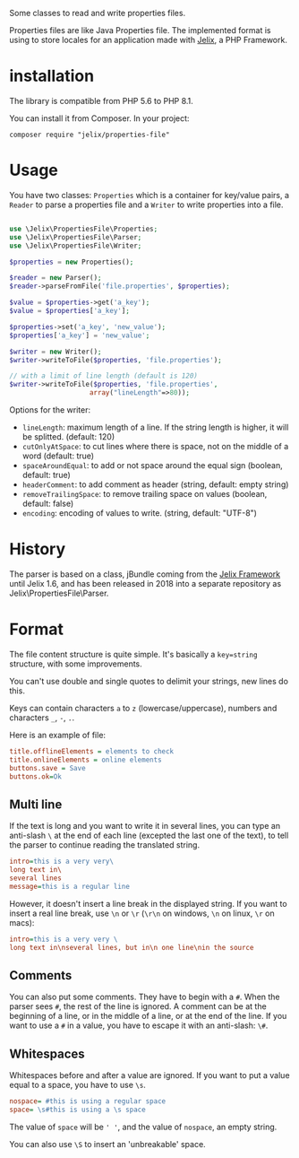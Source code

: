 Some classes to read and write properties files. 

Properties files are like Java Properties file. The implemented format is using
to store locales for an application made with [Jelix](https://jelix.org), 
a PHP Framework.

installation
============

The library is compatible from PHP 5.6 to PHP 8.1.

You can install it from Composer. In your project:

```
composer require "jelix/properties-file"
```


Usage
=====

You have two classes: `Properties` which is a container for key/value pairs,
a `Reader` to  parse a properties file and a `Writer` to write properties into
a file.

```php

use \Jelix\PropertiesFile\Properties;
use \Jelix\PropertiesFile\Parser;
use \Jelix\PropertiesFile\Writer;

$properties = new Properties();

$reader = new Parser();
$reader->parseFromFile('file.properties', $properties);

$value = $properties->get('a_key');
$value = $properties['a_key'];

$properties->set('a_key', 'new_value');
$properties['a_key'] = 'new_value';

$writer = new Writer();
$writer->writeToFile($properties, 'file.properties');

// with a limit of line length (default is 120)
$writer->writeToFile($properties, 'file.properties', 
                    array("lineLength"=>80));

```

Options for the writer: 

- `lineLength`: maximum length of a line. If the string length is higher, it will be splitted. (default: 120)
- `cutOnlyAtSpace`: to cut lines where there is space, not on the middle of a word (default: true) 
- `spaceAroundEqual`: to add or not space around the equal sign (boolean, default: true)
- `headerComment`: to add comment as header (string, default: empty string)
- `removeTrailingSpace`: to remove trailing space on values (boolean, default: false)
- `encoding`: encoding of values to write. (string, default: "UTF-8")

History
=======

The parser is based on a class, jBundle coming from the [Jelix Framework](http://jelix.org)
until Jelix 1.6, and has been released in 2018 into a separate repository as Jelix\PropertiesFile\Parser.

Format
======

The file content structure is quite simple. It's basically a `key=string`
structure, with some improvements. 

You can't use double and single quotes to delimit your strings, new lines do this.

Keys can contain characters `a` to `z` (lowercase/uppercase), numbers and
characters `_`, `-`, `.`.

Here is an example of file:

```ini
title.offlineElements = elements to check
title.onlineElements = online elements
buttons.save = Save
buttons.ok=Ok
```

Multi line
----------

If the text is long and you want to write it in several lines, you can type an
anti-slash `\` at the end of each line (excepted the last one of the text), to tell
the parser to continue reading the translated string.

```ini
intro=this is a very very\
long text in\
several lines
message=this is a regular line
```

However, it doesn't insert a line break in the displayed string. If you want to
insert a real line break, use `\n` or `\r` (`\r\n` on windows, `\n` on linux, 
`\r` on macs):

```ini
intro=this is a very very \
long text in\nseveral lines, but in\n one line\nin the source
```

Comments
--------

You can also put some comments. They have to begin with a `#`. When the parser sees
`#`, the rest of the line is ignored. A comment can be at the beginning of a line,
or in the middle of a line, or at the end of the line. If you want to use a `#` in a
value, you have to escape it with an anti-slash: `\#`.

Whitespaces
-----------

Whitespaces before and after a value are ignored. If you want to put a value equal
to a space, you have to use `\s`.

```ini
nospace= #this is using a regular space
space= \s#this is using a \s space
```

The value of `space` will be `' '`, and the value of `nospace`, an empty string.

You can also use `\S` to insert an 'unbreakable' space.

